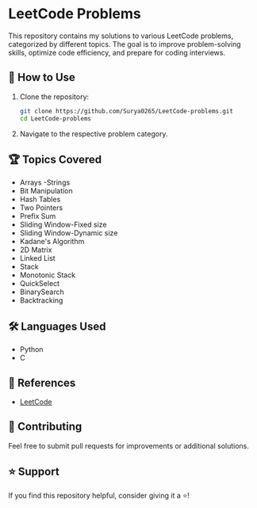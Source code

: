 # LeetCode Problems

This repository contains my solutions to various LeetCode problems, categorized by different topics. The goal is to improve problem-solving skills, optimize code efficiency, and prepare for coding interviews.

## 🚀 How to Use
1. Clone the repository:
   ```bash
   git clone https://github.com/Surya0265/LeetCode-problems.git
   cd LeetCode-problems
   ```
2. Navigate to the respective problem category.


## 🏆 Topics Covered
- Arrays
-Strings 
- Bit Manipulation
- Hash Tables
- Two Pointers
- Prefix Sum
- Sliding Window-Fixed size
- Sliding Window-Dynamic size
- Kadane's Algorithm
- 2D Matrix
- Linked List
- Stack
- Monotonic Stack
- QuickSelect
- BinarySearch
- Backtracking

  
  

## 🛠 Languages Used
- Python 
- C
  

## 📖 References
- [LeetCode](https://leetcode.com/)


## 🤝 Contributing
Feel free to submit pull requests for improvements or additional solutions.

## ⭐ Support
If you find this repository helpful, consider giving it a ⭐!

